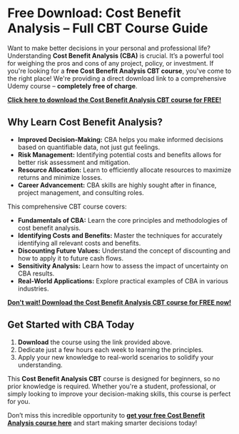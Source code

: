 # Free Download: Cost Benefit Analysis – Full CBT Course Guide

Want to make better decisions in your personal and professional life? Understanding **Cost Benefit Analysis (CBA)** is crucial. It’s a powerful tool for weighing the pros and cons of any project, policy, or investment. If you're looking for a **free Cost Benefit Analysis CBT course**, you've come to the right place! We're providing a direct download link to a comprehensive Udemy course – **completely free of charge**.

[**Click here to download the Cost Benefit Analysis CBT course for FREE!**](https://udemywork.com/cost-benefit-analysis-cbt)

## Why Learn Cost Benefit Analysis?

*   **Improved Decision-Making:** CBA helps you make informed decisions based on quantifiable data, not just gut feelings.
*   **Risk Management:** Identifying potential costs and benefits allows for better risk assessment and mitigation.
*   **Resource Allocation:** Learn to efficiently allocate resources to maximize returns and minimize losses.
*   **Career Advancement:** CBA skills are highly sought after in finance, project management, and consulting roles.

This comprehensive CBT course covers:

*   **Fundamentals of CBA:** Learn the core principles and methodologies of cost benefit analysis.
*   **Identifying Costs and Benefits:** Master the techniques for accurately identifying all relevant costs and benefits.
*   **Discounting Future Values:** Understand the concept of discounting and how to apply it to future cash flows.
*   **Sensitivity Analysis:** Learn how to assess the impact of uncertainty on CBA results.
*   **Real-World Applications:** Explore practical examples of CBA in various industries.

[**Don't wait! Download the Cost Benefit Analysis CBT course for FREE now!**](https://udemywork.com/cost-benefit-analysis-cbt)

## Get Started with CBA Today

1.  **Download** the course using the link provided above.
2.  Dedicate just a few hours each week to learning the principles.
3.  Apply your new knowledge to real-world scenarios to solidify your understanding.

This **Cost Benefit Analysis CBT** course is designed for beginners, so no prior knowledge is required. Whether you're a student, professional, or simply looking to improve your decision-making skills, this course is perfect for you.

Don’t miss this incredible opportunity to **[get your free Cost Benefit Analysis course here](https://udemywork.com/cost-benefit-analysis-cbt)** and start making smarter decisions today!
